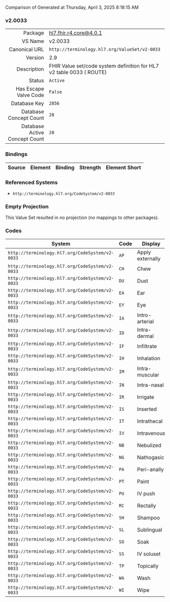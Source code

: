 Comparison of 
Generated at Thursday, April 3, 2025 8:18:15 AM

### v2.0033

|      |     |
| ---: | --- |
| Package | hl7.fhir.r4.core@4.0.1 |
| VS Name | v2.0033 |
| Canonical URL | `http://terminology.hl7.org/ValueSet/v2-0033` |
| Version | 2.9 |
| Description | FHIR Value set/code system definition for HL7 v2 table 0033 ( ROUTE) |
| Status | `Active` |
| Has Escape Valve Code | `False` |
| Database Key | `2856` |
| Database Concept Count | `28` |
| Database Active Concept Count | `28` |
### Bindings

| Source | Element | Binding | Strength | Element Short |
| ------ | ------- | ------- | -------- | ------------- |

### Referenced Systems

* `http://terminology.hl7.org/CodeSystem/v2-0033`
### Empty Projection

This Value Set resulted in no projection (no mappings to other packages).

### Codes

| System | Code | Display |
| ------ | ---- | ------- |
| `http://terminology.hl7.org/CodeSystem/v2-0033` | `AP` | Apply externally |
| `http://terminology.hl7.org/CodeSystem/v2-0033` | `CH` | Chew |
| `http://terminology.hl7.org/CodeSystem/v2-0033` | `DU` | Dust |
| `http://terminology.hl7.org/CodeSystem/v2-0033` | `EA` | Ear |
| `http://terminology.hl7.org/CodeSystem/v2-0033` | `EY` | Eye |
| `http://terminology.hl7.org/CodeSystem/v2-0033` | `IA` | Intro-arterial |
| `http://terminology.hl7.org/CodeSystem/v2-0033` | `ID` | Intra-dermal |
| `http://terminology.hl7.org/CodeSystem/v2-0033` | `IF` | Infiltrate |
| `http://terminology.hl7.org/CodeSystem/v2-0033` | `IH` | Inhalation |
| `http://terminology.hl7.org/CodeSystem/v2-0033` | `IM` | Intra-muscular |
| `http://terminology.hl7.org/CodeSystem/v2-0033` | `IN` | Intra-nasal |
| `http://terminology.hl7.org/CodeSystem/v2-0033` | `IR` | Irrigate |
| `http://terminology.hl7.org/CodeSystem/v2-0033` | `IS` | Inserted |
| `http://terminology.hl7.org/CodeSystem/v2-0033` | `IT` | Intrathecal |
| `http://terminology.hl7.org/CodeSystem/v2-0033` | `IV` | Intravenous |
| `http://terminology.hl7.org/CodeSystem/v2-0033` | `NB` | Nebulized |
| `http://terminology.hl7.org/CodeSystem/v2-0033` | `NG` | Nathogasic |
| `http://terminology.hl7.org/CodeSystem/v2-0033` | `PA` | Peri-anally |
| `http://terminology.hl7.org/CodeSystem/v2-0033` | `PT` | Paint |
| `http://terminology.hl7.org/CodeSystem/v2-0033` | `PU` | IV push |
| `http://terminology.hl7.org/CodeSystem/v2-0033` | `RC` | Rectally |
| `http://terminology.hl7.org/CodeSystem/v2-0033` | `SH` | Shampoo |
| `http://terminology.hl7.org/CodeSystem/v2-0033` | `SL` | Sublingual |
| `http://terminology.hl7.org/CodeSystem/v2-0033` | `SO` | Soak |
| `http://terminology.hl7.org/CodeSystem/v2-0033` | `SS` | IV soluset |
| `http://terminology.hl7.org/CodeSystem/v2-0033` | `TP` | Topically |
| `http://terminology.hl7.org/CodeSystem/v2-0033` | `WA` | Wash |
| `http://terminology.hl7.org/CodeSystem/v2-0033` | `WI` | Wipe |
